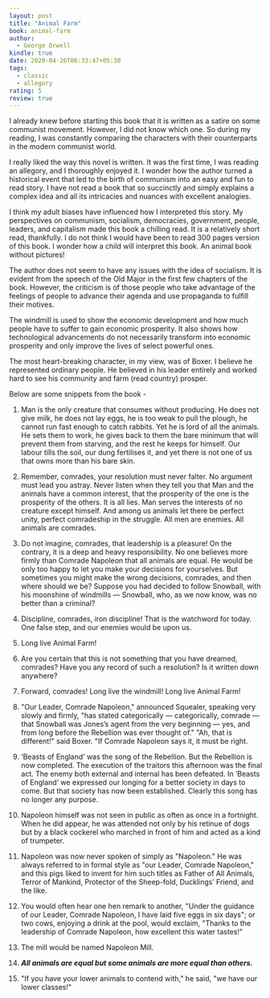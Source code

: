 ```yaml
---
layout: post
title: "Animal Farm"
book: animal-farm
author:
  - George Orwell
kindle: true
date: 2020-04-26T06:33:47+05:30
tags:
  - classic
  - allegory
rating: 5
review: true
---
```


<!-- {{< figure type="margin" src="/images/books/animal-farm.jpg" rating="5" title="Animal Farm">}} -->

I already knew before starting this book that it is written as a satire on some communist movement. However, I did not know which one. So during my reading, I was constantly comparing the characters with their counterparts in the modern communist world.

I really liked the way this novel is written. It was the first time, I was reading an allegory, and I thoroughly enjoyed it. I wonder how the author turned a historical event that led to the birth of communism into an easy and fun to read story. I have not read a book that so succinctly and simply explains a complex idea and all its intricacies and nuances with excellent analogies.

I think my adult biases have influenced how I interpreted this story. My perspectives on communism, socialism, democracies, government, people, leaders, and capitalism made this book a chilling read. It is a relatively short read, thankfully. I do not think I would have been to read 300 pages version of this book. I wonder how a child will interpret this book. An animal book without pictures!

The author does not seem to have any issues with the idea of socialism. It is evident from the speech of the Old Major in the first few chapters of the book. However, the criticism is of those people who take advantage of the feelings of people to advance their agenda and use propaganda to fulfill their motives.

The windmill is used to show the economic development and how much people have to suffer to gain economic prosperity. It also shows how technological advancements do not necessarily transform into economic prosperity and only improve the lives of select powerful ones.

The most heart-breaking character, in my view, was of Boxer. I believe he represented ordinary people. He believed in his leader entirely and worked hard to see his community and farm (read country) prosper.

Below are some snippets from the book -

1. Man is the only creature that consumes without producing. He does not give milk, he does not lay eggs, he is too weak to pull the plough, he cannot run fast enough to catch rabbits. Yet he is lord of all the animals. He sets them to work, he gives back to them the bare minimum that will prevent them from starving, and the rest he keeps for himself. Our labour tills the soil, our dung fertilises it, and yet there is not one of us that owns more than his bare skin.

2. Remember, comrades, your resolution must never falter. No argument must lead you astray. Never listen when they tell you that Man and the animals have a common interest, that the prosperity of the one is the prosperity of the others. It is all lies. Man serves the interests of no creature except himself. And among us animals let there be perfect unity, perfect comradeship in the struggle. All men are enemies. All animals are comrades.

3. Do not imagine, comrades, that leadership is a pleasure! On the contrary, it is a deep and heavy responsibility. No one believes more firmly than Comrade Napoleon that all animals are equal. He would be only too happy to let you make your decisions for yourselves. But sometimes you might make the wrong decisions, comrades, and then where should we be? Suppose you had decided to follow Snowball, with his moonshine of windmills — Snowball, who, as we now know, was no better than a criminal?

4. Discipline, comrades, iron discipline! That is the watchword for today. One false step, and our enemies would be upon us.

5. Long live Animal Farm!

6. Are you certain that this is not something that you have dreamed, comrades? Have you any record of such a resolution? Is it written down anywhere?

7. Forward, comrades! Long live the windmill! Long live Animal Farm!

8. "Our Leader, Comrade Napoleon," announced Squealer, speaking very slowly and firmly, "has stated categorically — categorically, comrade — that Snowball was Jones’s agent from the very beginning — yes, and from long before the Rebellion was ever thought of." "Ah, that is different!" said Boxer. "If Comrade Napoleon says it, it must be right.

9. ‘Beasts of England’ was the song of the Rebellion. But the Rebellion is now completed. The execution of the traitors this afternoon was the final act. The enemy both external and internal has been defeated. In ‘Beasts of England’ we expressed our longing for a better society in days to come. But that society has now been established. Clearly this song has no longer any purpose.

10. Napoleon himself was not seen in public as often as once in a fortnight. When he did appear, he was attended not only by his retinue of dogs but by a black cockerel who marched in front of him and acted as a kind of trumpeter.
11. Napoleon was now never spoken of simply as "Napoleon." He was always referred to in formal style as "our Leader, Comrade Napoleon," and this pigs liked to invent for him such titles as Father of All Animals, Terror of Mankind, Protector of the Sheep-fold, Ducklings’ Friend, and the like.

12. You would often hear one hen remark to another, "Under the guidance of our Leader, Comrade Napoleon, I have laid five eggs in six days"; or two cows, enjoying a drink at the pool, would exclaim, "Thanks to the leadership of Comrade Napoleon, how excellent this water tastes!"

13. The mill would be named Napoleon Mill.

14. **_All animals are equal but some animals are more equal than others._**

15. "If you have your lower animals to contend with," he said, "we have our lower classes!"